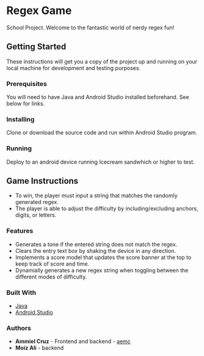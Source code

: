 # Regex Game
School Project. Welcome to the fantastic world of nerdy regex fun!

## Getting Started
These instructions will get you a copy of the project up and running on your local machine for development and testing purposes.

### Prerequisites
You will need to have Java and Android Studio installed beforehand. See below for links.

### Installing
Clone or download the source code and run within Android Studio program.

### Running
Deploy to an android device running Icecream sandwhich or higher to test.

## Game Instructions
* To win, the player must input a string that matches the randomly generated regex. 
* The player is able to adjust the difficulty by including/excluding anchors, digits, or letters.

### Features
* Generates a tone if the entered string does not match the regex.
* Clears the entry text box by shaking the device in any direction.
* Implements a score model that updates the score banner at the top to keep track of score and time.
* Dynamially generates a new regex string when toggling between the different modes of difficulty.

### Built With
* [Java](https://www.java.com/en/)
* [Android Studio](https://developer.android.com/studio/index.html)

### Authors
* **Ammiel Cruz** - Frontend and backend - [aemc](https://github.com/aemc)
* **Moiz Ali** - backend



